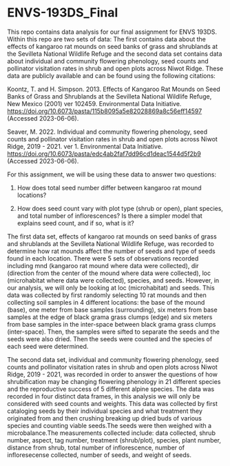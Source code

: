 # ENVS-193DS_Final

This repo contains data analysis for our final assignment for ENVS 193DS. Within this repo are two sets of data: The first contains data about the effects of kangaroo rat mounds on seed banks of grass and shrublands at the Sevilleta National Wildlife Refuge and the second data set contains data about individual and community flowering phenology, seed counts and pollinator visitation rates in shrub and open plots across Niwot Ridge. These data are publicly available and can be found using the following citations:

Koontz, T. and H. Simpson. 2013. Effects of Kangaroo Rat Mounds on Seed Banks of Grass and Shrublands at the Sevilleta National Wildlife Refuge, New Mexico (2001) ver 102459. Environmental Data Initiative. https://doi.org/10.6073/pasta/115b8095a5e82028869a8c56eff14597 (Accessed 2023-06-06).

Seaver, M. 2022. Individual and community flowering phenology, seed counts and pollinator visitation rates in shrub and open plots across Niwot Ridge, 2019 - 2021. ver 1. Environmental Data Initiative. https://doi.org/10.6073/pasta/edc4ab2faf7dd96cd1deac1544d5f2b9 (Accessed 2023-06-06).


For this assignment, we will be using these data to answer two questions:

1) How does total seed number differ between kangaroo rat mound locations?

2) How does seed count vary with plot type (shrub or open), plant species, and total number of inflorescences? Is there a simpler model that explains seed count, and if so, what is it?

The first data set, effects of kangaroo rat mounds on seed banks of grass and shrublands at the Sevilleta National Wildlife Refuge, was recorded to determine how rat mounds affect the number of seeds and type of seeds found in each location. There were 5 sets of observations recorded including mnd (kangaroo rat mound where data were collected), dir (direction from the center of the mound where data were collected), loc (microhabitat where data were collected), species, and seeds. However, in our analysis, we will only be looking at loc (microhabitat) and seeds. This data was collected by first randomly selecting 10 rat mounds and then collecting soil samples in 4 different locations: the base of the mound (base), one meter  from base samples (surrounding), six meters from base samples at the  edge of black grama grass clumps (edge) and six meters from base samples in the inter-space between black grama grass clumps (inter-space). Then, the samples were sifted to separate the seeds and the seeds were also dried. Then the seeds were counted and the species of each seed were determined. 

The second data set, individual and community flowering phenology, seed counts and pollinator visitation rates in shrub and open plots across Niwot Ridge, 2019 - 2021, was recorded in order to answer the questions of how shrubification may be changing flowering phenology in 21 different species and the reproductive success of 5 different alpine species. The data was recorded in four distinct data frames, in this analysis we will only be considered with seed counts and weights. This data was collected by first cataloging seeds by their individual species and what treatment they originated from and then crushing breaking up dried buds of various species and counting viable seeds.The seeds were then weighed with a microbalance.The measurements collected include: data collected, shrub number, aspect, tag number, treatment (shrub/plot), species, plant number, distance from shrub, total number of inflorescence, number of infloresecense collected, number of seeds, and weight of seeds.


